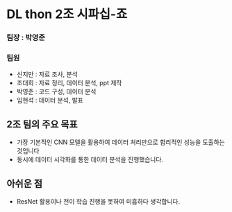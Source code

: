 # DL thon 2조 시파십-죠

### 팀장 : 박영준
### 팀원 
- 신지만 : 자료 조사, 분석
- 조대희 : 자료 정리, 데이터 분석, ppt 제작
- 박영준 : 코드 구성, 데이터 분석
- 임현석 : 데이터 분석, 발표

## 2조 팀의 주요 목표
- 가장 기본적인 CNN 모델을 활용하여 데이터 처리만으로 합리적인 성능을 도출하는 것입니다
- 동시에 데이터 시각화를 통한 데이터 분석을 진행했습니다.

## 아쉬운 점
- ResNet 활용이나 전이 학습 진행을 못하여 미흡하다 생각합니다.
